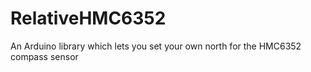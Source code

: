 RelativeHMC6352
===============

An Arduino library which lets you set your own north for the HMC6352 compass sensor
